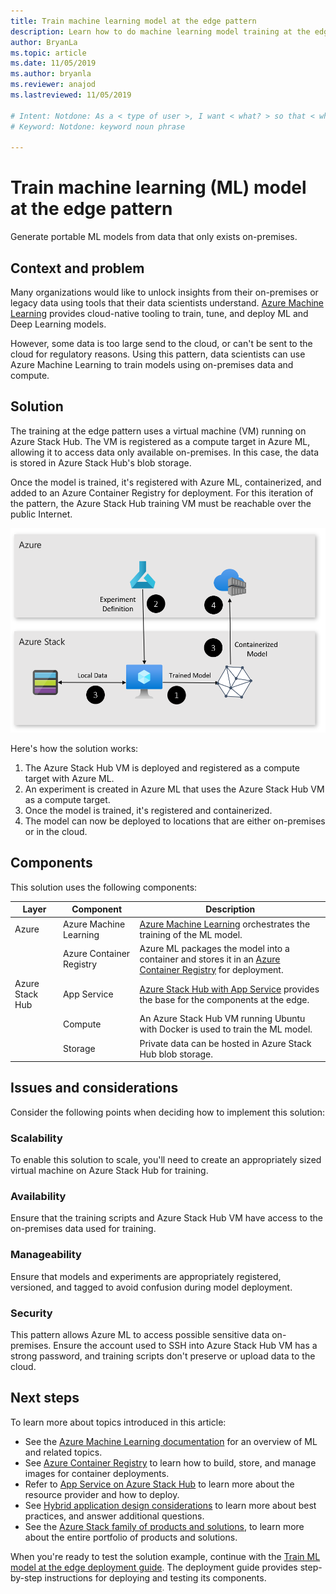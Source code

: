 ```yaml
---
title: Train machine learning model at the edge pattern
description: Learn how to do machine learning model training at the edge with Azure and Azure Stack Hub.
author: BryanLa
ms.topic: article
ms.date: 11/05/2019
ms.author: bryanla
ms.reviewer: anajod
ms.lastreviewed: 11/05/2019

# Intent: Notdone: As a < type of user >, I want < what? > so that < why? >
# Keyword: Notdone: keyword noun phrase

---
```


# Train machine learning (ML) model at the edge pattern

Generate portable ML models from data that only exists on-premises.

## Context and problem

Many organizations would like to unlock insights from their on-premises or legacy data using tools that their data scientists understand. [Azure Machine Learning](/azure/machine-learning/) provides cloud-native tooling to train, tune, and deploy ML and Deep Learning models.  

However, some data is too large send to the cloud, or can't be sent to the cloud for regulatory reasons. Using this pattern, data scientists can use Azure Machine Learning to train models using on-premises data and compute.

## Solution

The training at the edge pattern uses a virtual machine (VM) running on Azure Stack Hub. The VM is registered as a compute target in Azure ML, allowing it to access data only available on-premises. In this case, the data is stored in Azure Stack Hub's blob storage. 

Once the model is trained, it's registered with Azure ML, containerized, and added to an Azure Container Registry for deployment. For this iteration of the pattern, the Azure Stack Hub training VM must be reachable over the public Internet.

[![train ml model at the edge architecture](media/pattern-train-ml-model-at-edge/solution-architecture.png)](media/pattern-train-ml-model-at-edge/solution-architecture.png)

Here's how the solution works:

1. The Azure Stack Hub VM is deployed and registered as a compute target with Azure ML.
2. An experiment is created in Azure ML that uses the Azure Stack Hub VM as a compute target.
3. Once the model is trained, it's registered and containerized.
4. The model can now be deployed to locations that are either on-premises or in the cloud.

## Components

This solution uses the following components:

| Layer | Component | Description |
|----------|-----------|-------------|
| Azure | Azure Machine Learning | [Azure Machine Learning](/azure/machine-learning/) orchestrates the training of the ML model. |
| | Azure Container Registry | Azure ML packages the model into a container and stores it in an [Azure Container Registry](/azure/container-registry/) for deployment.|
| Azure Stack Hub | App Service | [Azure Stack Hub with App Service](/azure-stack/operator/azure-stack-app-service-overview) provides the base for the components at the edge. |
| | Compute | An Azure Stack Hub VM running Ubuntu with Docker is used to train the ML model. |
| | Storage | Private data can be hosted in Azure Stack Hub blob storage. |

## Issues and considerations

Consider the following points when deciding how to implement this solution:

### Scalability 

To enable this solution to scale, you'll need to create an appropriately sized virtual machine on Azure Stack Hub for training.

### Availability

Ensure that the training scripts and Azure Stack Hub VM have access to the on-premises data used for training.

### Manageability

Ensure that models and experiments are appropriately registered, versioned, and tagged to avoid confusion during model deployment. 

### Security

This pattern allows Azure ML to access possible sensitive data on-premises. Ensure the account used to SSH into Azure Stack Hub VM has a strong password, and training scripts don't preserve or upload data to the cloud. 

## Next steps

To learn more about topics introduced in this article:
- See the [Azure Machine Learning documentation](/azure/machine-learning) for an overview of ML and related topics.
- See [Azure Container Registry](/azure/container-registry/) to learn how to build, store, and manage images for container deployments.
- Refer to [App Service on Azure Stack Hub](/azure-stack/operator/azure-stack-app-service-overview) to learn more about the resource provider and how to deploy.
- See [Hybrid application design considerations](overview-app-design-considerations.md) to learn more about best practices, and answer additional questions.
- See the [Azure Stack family of products and solutions](/azure-stack), to learn more about the entire portfolio of products and solutions.

When you're ready to test the solution example, continue with the [Train ML model at the edge deployment guide](https://aka.ms/edgetrainingdeploy). The deployment guide provides step-by-step instructions for deploying and testing its components.